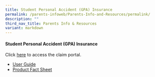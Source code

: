 ```yaml
---
title: Student Personal Accident (GPA) Insurance
permalink: /parents-infoweb/Parents-Info-and-Resources/permalink/
description: ""
third_nav_title: Parents Info & Resources
variant: markdown
---
```

#### Student Personal Accident (GPA) Insurance

  
Click [here](https://studentgpa.incomegroupins.com.sg/#/) to access the claim portal.
* [User Guide](/files/MOE_Student_Product_Fact_Sheet.pdf)
* [Product Fact Sheet](/files/Student_GPA_User_Guide___Parent.pdf)